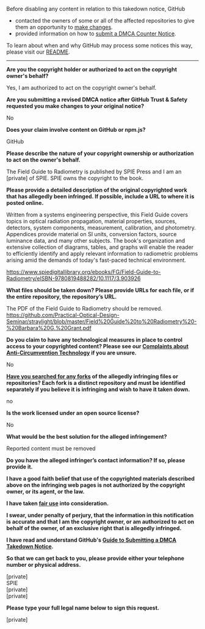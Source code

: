 Before disabling any content in relation to this takedown notice, GitHub
- contacted the owners of some or all of the affected repositories to give them an opportunity to [make changes](https://docs.github.com/en/github/site-policy/dmca-takedown-policy#a-how-does-this-actually-work).
- provided information on how to [submit a DMCA Counter Notice](https://docs.github.com/en/articles/guide-to-submitting-a-dmca-counter-notice).

To learn about when and why GitHub may process some notices this way, please visit our [README](https://github.com/github/dmca/blob/master/README.md#anatomy-of-a-takedown-notice).

---

**Are you the copyright holder or authorized to act on the copyright owner's behalf?**

Yes, I am authorized to act on the copyright owner's behalf.

**Are you submitting a revised DMCA notice after GitHub Trust & Safety requested you make changes to your original notice?**

No

**Does your claim involve content on GitHub or npm.js?**

GitHub

**Please describe the nature of your copyright ownership or authorization to act on the owner's behalf.**

The Field Guide to Radiometry is published by SPIE Press and I am an [private] of SPIE. SPIE owns the copyright to the book.

**Please provide a detailed description of the original copyrighted work that has allegedly been infringed. If possible, include a URL to where it is posted online.**

Written from a systems engineering perspective, this Field Guide covers topics in optical radiation propagation, material properties, sources, detectors, system components, measurement, calibration, and photometry. Appendices provide material on SI units, conversion factors, source luminance data, and many other subjects. The book's organization and extensive collection of diagrams, tables, and graphs will enable the reader to efficiently identify and apply relevant information to radiometric problems arising amid the demands of today's fast-paced technical environment.

https://www.spiedigitallibrary.org/ebooks/FG/Field-Guide-to-Radiometry/eISBN-9780819488282/10.1117/3.903926

**What files should be taken down? Please provide URLs for each file, or if the entire repository, the repository’s URL.**

The PDF of the Field Guide to Radiometry should be removed. https://github.com/Practical-Optical-Design-Seminar/straylight/blob/master/Field%20Guide%20to%20Radiometry%20-%20Barbara%20G.%20Grant.pdf

**Do you claim to have any technological measures in place to control access to your copyrighted content? Please see our <a href="https://docs.github.com/articles/guide-to-submitting-a-dmca-takedown-notice#complaints-about-anti-circumvention-technology">Complaints about Anti-Circumvention Technology</a> if you are unsure.**

No

**<a href="https://docs.github.com/articles/dmca-takedown-policy#b-what-about-forks-or-whats-a-fork">Have you searched for any forks</a> of the allegedly infringing files or repositories? Each fork is a distinct repository and must be identified separately if you believe it is infringing and wish to have it taken down.**

no

**Is the work licensed under an open source license?**

No

**What would be the best solution for the alleged infringement?**

Reported content must be removed

**Do you have the alleged infringer’s contact information? If so, please provide it.**

**I have a good faith belief that use of the copyrighted materials described above on the infringing web pages is not authorized by the copyright owner, or its agent, or the law.**

**I have taken <a href="https://www.lumendatabase.org/topics/22">fair use</a> into consideration.**

**I swear, under penalty of perjury, that the information in this notification is accurate and that I am the copyright owner, or am authorized to act on behalf of the owner, of an exclusive right that is allegedly infringed.**

**I have read and understand GitHub's <a href="https://docs.github.com/articles/guide-to-submitting-a-dmca-takedown-notice/">Guide to Submitting a DMCA Takedown Notice</a>.**

**So that we can get back to you, please provide either your telephone number or physical address.**

[private]  
SPIE  
[private]  
[private]  

**Please type your full legal name below to sign this request.**

[private]
